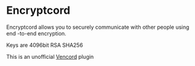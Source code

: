 # Encryptcord

Encryptcord allows you to securely communicate with other people using end 
-to-end encryption. 

Keys are 4096bit RSA SHA256

This is an unofficial [Vencord](https://vencord.dev) plugin
